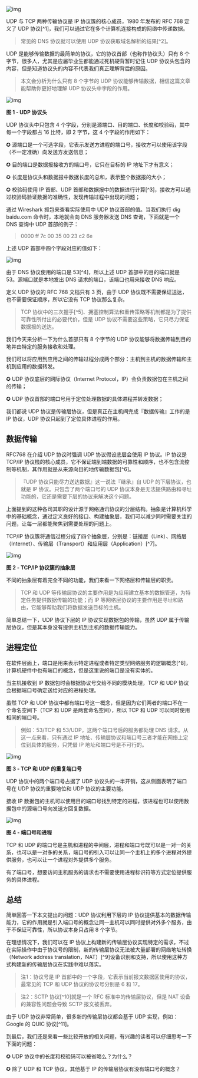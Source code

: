 ![img](image/1240.jpeg)

 

UDP 与 TCP 两种传输协议是 IP 协议簇的核心成员，1980 年发布的 RFC 768 定义了 UDP 协议[^1]，我们可以通过它在多个计算机连接构成的网络中传递数据。

> 常见的 DNS 协议就可以使用 UDP 协议获取域名解析的结果[^2]。

UDP 是能够传输数据的最简单的协议，它的协议首部（也称作协议头）只有 8 个字节，很多人，尤其是应届毕业生都能通过死机硬背暂时记住 UDP 协议头包含的内容，但是知道协议头的内容不代表我们真正理解背后的原因。

> 本文会分析为什么只有 8 个字节的 UDP 协议能够传输数据，相信这篇文章能帮助你更好地理解 UDP 协议头中字段的作用。

![img](image/1240-1639496160491136.jpeg)

**图 1 - UDP 协议头**

UDP 协议头中只包含 4 个字段，分别是源端口、目的端口、长度和校验码，其中每一个字段都占 16 比特，即 2 字节，这 4 个字段的作用如下：

  ✪ 源端口是一个可选字段，它表示发送方进程的端口号，接收方可以使用该字段（不一定准确）向发送方发送信息；

  ✪ 目的端口是数据报接收方的端口号，它只在目标的 IP 地址下才有意义；

  ✪ 长度是协议头和数据报中数据长度的总和，表示整个数据报的大小；

  ✪ 校验码使用 IP 首部、UDP 首部和数据报中的数据进行计算[^3]，接收方可以通过校验码验证数据的准确性，发现传输过程中出现的问题；

通过 Wireshark 抓包来查看实际使用中 UDP 协议首部的值。当我们执行 dig baidu.com 命令时，本地就会向 DNS 服务器发送 DNS 查询，下面就是一个 DNS 查询中 UDP 首部的例子：

> 0000 ff 7c 00 35 00 23 c2 6e

上述 UDP 首部中四个字段对应的值如下：

![img](image/1240-1639496160491137.png)

 

由于 DNS 协议使用的端口是 53[^4]，所以上述 UDP 首部中的目的端口就是 53。源端口就是本地发出 DNS 请求的端口，该端口也用来接收 DNS 响应。

定义 UDP 协议的 RFC 768 文档只有 3 页，由于 UDP 协议既不需要保证送达，也不需要保证顺序，所以它没有 TCP 协议那么复杂。

> TCP 协议中的三次握手[^5]、拥塞控制算法和重传策略等机制都是为了提供可靠性所付出的必要代价，但是 UDP 协议不需要这些策略，它只尽力保证数据报的送达。

我们今天来分析一下为什么首部只有 8 个字节的 UDP 协议能够将数据传输到目的地并由特定的服务接收和处理。

我们可以将应用到应用之间的传输过程分成两个部分：主机到主机的数据传输和主机到应用的数据转发。

  ✪ UDP 协议底层的网际协议（Internet Protocol，IP）会负责数据包在主机之间的传输；

  ✪ UDP 协议首部的端口号用于定位处理数据的具体进程并转发数据；

我们都说 UDP 协议是传输层协议，但是真正在主机间完成『数据传输』工作的是 IP 协议，UDP 协议只起到了定位具体进程的作用。

## 数据传输

RFC768 在介绍 UDP 协议时强调 UDP 协议假设底层会使用 IP 协议。IP 协议是 TCP/IP 协议栈的核心成员，它不保证端到端数据的可靠性和顺序，也不包含流控制等机制，其作用就是从来源向目的地传输数据包[^6]。

> 『UDP 协议只能尽力送达数据』这一说法『继承』自 UDP 的下层协议，也就是 IP 协议。只包含了两个端口号的 UDP 协议本身是无法提供路由和寻址功能的，它还是需要下层的协议来解决这个问题。

上面提到的这种各司其职的设计源于网络通讯协议的分层结构。抽象是计算机科学中的基础概念，通过定义良好的接口、构建抽象层，我们可以减少同时需要关注的问题，让每一层都能聚焦到需要处理的问题上。

TCP/IP 协议簇将通信过程分成了四个抽象层，分别是：链接层（Link）、网络层（Internet）、传输层（Transport）和应用层（Application）[^7]。

![img](image/1240-1639496160491138.png)

 

**图 2 - TCP/IP 协议簇的抽象层**

不同的抽象层有着完全不同的功能，我们来看一下网络层和传输层的职责。

> TCP 和 UDP 等传输层协议的主要作用是为应用建立基本的数据管道，为特定任务提供数据传输的功能；而 IP 等网络层协议的主要作用是寻址和路由，它能够帮助我们将数据发送目标的主机。

简单总结一下，UDP 协议下层的 IP 协议实现数据包的传输，虽然 UDP 属于传输层协议，但是其本身没有提供主机到主机的数据传输能力。

##  

## 进程定位

在软件层面上，端口是用来表示特定进程或者特定类型网络服务的逻辑概念[^8]，计算机硬件中也有端口的概念，但是这里说的端口是没有实体的。

当主机接收到 IP 数据包时会根据协议号交给不同的模块处理，TCP 和 UDP 协议会根据端口号确定送给对应的进程处理。

虽然 TCP 和 UDP 协议中都有端口号这一概念，但是因为它们两者的端口不在一个命名空间下（TCP 和 UDP 是两套命名空间），所以 TCP 和 UDP 可以同时使用相同的端口号。

> 例如：53/TCP 和 53/UDP，这两个端口号后的服务都处理 DNS 请求。从这一点来看，只有通过 IP 地址、传输层协议和端口号三者才能在网络上定位到具体的服务，只凭借 IP 地址和端口号是不可行的。

![img](image/1240-1639496160491139.png)

 

**图 3 - TCP 和 UDP 的重复端口号**

UDP 协议中的两个端口号占据了 UDP 协议头的一半开销，这从侧面表明了端口号在 UDP 协议的重要地位和 UDP 协议的主要功能。

接收 IP 数据包的主机可以使用目的端口号找到特定的进程，该进程也可以使用数据包中的源端口号向发送方回复数据。

![img](image/1240-1639496160491140.jpeg)

 

**图 4 - 端口号和进程**

TCP 和 UDP 的端口号是主机和进程的中间层，进程和端口号既可以是一对一的关系，也可以是一对多的关系，端口号的引入可以让同一个主机上的多个进程对外提供服务，也可以让一个进程对外提供多个服务。

有了端口号，想要访问主机服务的请求也不需要使用进程标识符等方式定位提供服务的具体进程。

##  

## 总结

简单回答一下本文提出的问题：UDP 协议利用下层的 IP 协议提供基本的数据传输能力，它的作用就是引入端口号的概念让同一主机可以同时提供对外多个服务，由于不保证可靠性，所以协议本身只占用 8 个字节。

在理想情况下，我们可以在 IP 协议上构建新的传输层协议实现特定的需求，不过在实际操作中由于协议号的限制，新的传输层协议无法被大量部署的网络地址转换（Network address translation，NAT）[^9]设备识别和支持，所以使用这种方式构建新的传输层协议在实践中难以落实。

> 注1：协议号是 IP 首部中的一个字段，它表示当前报文数据区使用的协议，最常见的 TCP 和 UDP 协议的协议号分别是 6 和 17。

> 注2：SCTP 协议[^10]就是一个 RFC 标准中的传输层协议，但是 NAT 设备的兼容性问题会导致 SCTP 报文被丢弃。

由于 UDP 协议非常简单，很多新的传输层协议都会基于 UDP 实现，例如：Google 的 QUIC 协议[^11]。

到最后，我们还是来看一些比较开放的相关问题，有兴趣的读者可以仔细思考一下下面的问题：

  ✪ UDP 协议中的长度和校验码可以被省略么？为什么？

  ✪ 除了 UDP 和 TCP 协议，其他基于 IP 的传输层协议有没有端口号的概念？